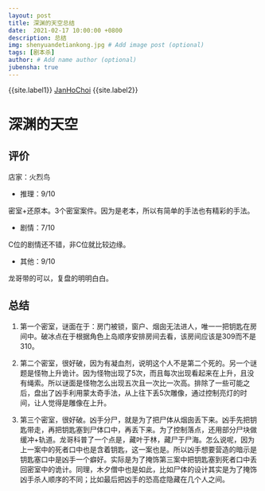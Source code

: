 ```yaml
---
layout: post
title: 深渊的天空总结
date:  2021-02-17 10:00:00 +0800
description: 总结
img: shenyuandetiankong.jpg # Add image post (optional)
tags: [剧本杀]
author: # Add name author (optional)
jubensha: true
---
```


{{site.label1}} <a href="https://github.com/janhochoi/" target="\_blank">JanHoChoi</a> {{site.label2}}

# 深渊的天空

## 评价

店家：火烈鸟

- 推理：9/10

密室+还原本。3个密室案件。因为是老本，所以有简单的手法也有精彩的手法。

- 剧情：7/10

C位的剧情还不错，非C位就比较边缘。

- 其他：9/10

龙哥带的可以，复盘的明明白白。

## 总结

1. 第一个密室，谜面在于：房门被锁，窗户、烟囱无法进人，唯一一把钥匙在房间中。破冰点在于根据角色上岛顺序安排房间去看，该房间应该是309而不是310。

2. 第二个密室，很好破，因为有凝血剂，说明这个人不是第二个死的。另一个谜题是怪物上升诡计。因为怪物出现了5次，而且每次出现看起来在上升，且没有绳索。所以谜面是怪物怎么出现五次且一次比一次高。排除了一些可能之后，盘出了凶手利用蒙太奇手法，从上往下丢5次雕像，通过控制亮灯的时间，让人觉得是雕像在上升。

3. 第三个密室，很好破。凶手分尸，就是为了把尸体从烟囱丢下来。凶手先把钥匙带走，再把钥匙塞到尸体口中，再丢下来。为了控制落点，还用部分尸块做缓冲+轨道。龙哥科普了一个点是，藏叶于林，藏尸于尸海。怎么说呢，因为上一案中的死者口中也是含着钥匙，这一案也是。所以凶手想要营造的暗示是钥匙塞口中是凶手一个癖好。实际是为了掩饰第三案中把钥匙塞到死者口中丢回密室中的诡计。同理，木夕僧中也是如此，比如尸体的设计其实是为了掩饰凶手杀人顺序的不同；比如最后把凶手的恐高症隐藏在几个人之间。